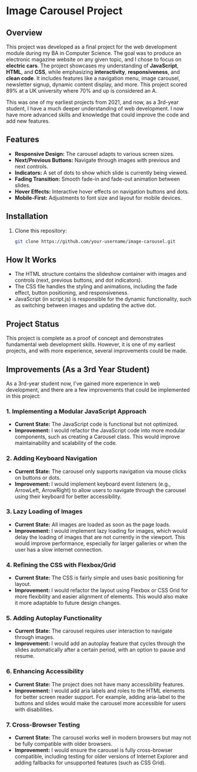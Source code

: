 # Image Carousel Project

## Overview

This project was developed as a final project for the web development module during my BA in Computer Science. The goal was to produce an electronic magazine website on any given topic, and I chose to focus on **electric cars**. The project showcases my understanding of **JavaScript**, **HTML**, and **CSS**, while emphasizing **interactivity**, **responsiveness**, and **clean code**. It includes features like a navigation menu, image carousel, newsletter signup, dynamic content display, and more. This project scored 89% at a UK university where 70% and up is considered an A. 

This was one of my earliest projects from 2021, and now, as a 3rd-year student, I have a much deeper understanding of web development. I now have more advanced skills and knowledge that could improve the code and add new features. 


## Features

- **Responsive Design:** The carousel adapts to various screen sizes.
- **Next/Previous Buttons:** Navigate through images with previous and next controls.
- **Indicators:** A set of dots to show which slide is currently being viewed.
- **Fading Transition:** Smooth fade-in and fade-out animation between slides.
- **Hover Effects:** Interactive hover effects on navigation buttons and dots.
- **Mobile-First:** Adjustments to font size and layout for mobile devices.


## Installation

1. Clone this repository:
   ```bash
   git clone https://github.com/your-username/image-carousel.git


## How It Works

- The HTML structure contains the slideshow container with images and controls (next, previous buttons, and dot indicators).
- The CSS file handles the styling and animations, including the fade effect, button positioning, and responsiveness.
- JavaScript (in script.js) is responsible for the dynamic functionality, such as switching between images and updating the active dot.


## Project Status
This project is complete as a proof of concept and demonstrates fundamental web development skills. However, it is one of my earliest projects, and with more experience, several improvements could be made.


## Improvements (As a 3rd Year Student)
As a 3rd-year student now, I've gained more experience in web development, and there are a few improvements that could be implemented in this project:

### 1. Implementing a Modular JavaScript Approach
- **Current State:** The JavaScript code is functional but not optimized.
- **Improvement:** I would refactor the JavaScript code into more modular components, such as creating a Carousel class. This would improve maintainability and scalability of the code.

### 2. Adding Keyboard Navigation
- **Current State:** The carousel only supports navigation via mouse clicks on buttons or dots.
- **Improvement:** I would implement keyboard event listeners (e.g., ArrowLeft, ArrowRight) to allow users to navigate through the carousel using their keyboard for better accessibility.

### 3. Lazy Loading of Images
- **Current State:** All images are loaded as soon as the page loads.
- **Improvement:** I would implement lazy loading for images, which would delay the loading of images that are not currently in the viewport. This would improve performance, especially for larger galleries or when the user has a slow internet connection.

### 4. Refining the CSS with Flexbox/Grid
- **Current State:** The CSS is fairly simple and uses basic positioning for layout.
- **Improvement:** I would refactor the layout using Flexbox or CSS Grid for more flexibility and easier alignment of elements. This would also make it more adaptable to future design changes.

### 5. Adding Autoplay Functionality
- **Current State:** The carousel requires user interaction to navigate through images.
- **Improvement:** I would add an autoplay feature that cycles through the slides automatically after a certain period, with an option to pause and resume.

### 6. Enhancing Accessibility
- **Current State:** The project does not have many accessibility features.
- **Improvement:** I would add aria labels and roles to the HTML elements for better screen reader support. For example, adding aria-label to the buttons and slides would make the carousel more accessible for users with disabilities.

### 7. Cross-Browser Testing
- **Current State:** The carousel works well in modern browsers but may not be fully compatible with older browsers.
- **Improvement:** I would ensure the carousel is fully cross-browser compatible, including testing for older versions of Internet Explorer and adding fallbacks for unsupported features (such as CSS Grid).




